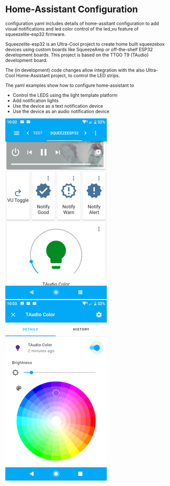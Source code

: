 # Home-Assistant Configuration

configuration.yaml includes details of home-assitant configuration to add visual notifications and led color control of the led_vu feature of squeezelite-esp32 firmware.

Squeezelite-esp32 is an Ultra-Cool project to create home built squeezebox devices using custom boards like SqueezeAmp or off-the-shelf ESP32 development boards.  This project is based on the TTGO T9 (TAudio) development board.

The (in development) code changes allow integration with the also Ultra-Cool Home-Assistant project, to control the LED strips.  

The yaml examples show how to configure home-assistant to
- Control the LEDS using the light template platform 
- Add notification lights
- Use the device as a text notification device
- Use the device as an audio notification device

![Dashboard](Dashboard.png) ![Light Control](ligth_control.png)
